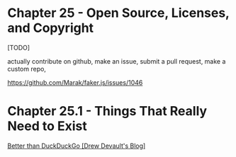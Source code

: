 # Chapter 25 - Open Source, Licenses, and Copyright

[TODO]



actually contribute on github, make an issue, submit a pull request, make a custom repo,

https://github.com/Marak/faker.js/issues/1046



# Chapter 25.1 - Things That Really Need to Exist

[Better than DuckDuckGo [Drew Devault's Blog]](https://drewdevault.com/2020/11/17/Better-than-DuckDuckGo.html)